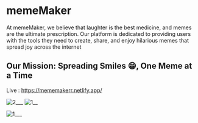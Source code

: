 # memeMaker
At memeMaker, we believe that laughter is the best medicine, and memes are the ultimate prescription. Our platform is dedicated to providing users with the tools they need to create, share, and enjoy hilarious memes that spread joy across the internet
## Our Mission: Spreading Smiles 😁, One Meme at a Time

Live : https://mememakerr.netlify.app/

![2___](https://github.com/rankdeveloper/memeMaker/assets/63696738/05ab93f1-6424-4dcb-b50f-31befb9e9818)
![1__](https://github.com/rankdeveloper/memeMaker/assets/63696738/1dc46c50-702c-475f-97f9-3fe999bd2598)

![1___](https://github.com/rankdeveloper/memeMaker/assets/63696738/810332a0-55cd-4393-974f-544adaf34f27)


